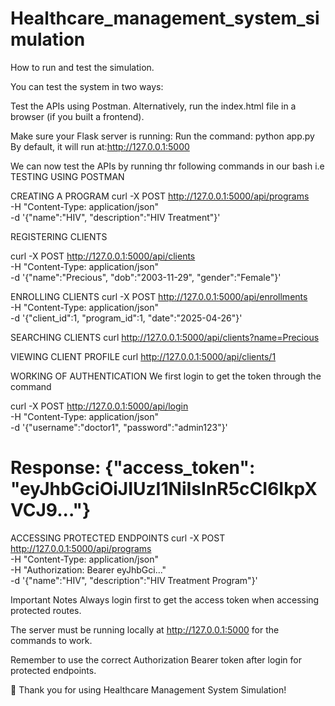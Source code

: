 # Healthcare_management_system_simulation

How to run and test the simulation.

You can test the system in two ways:

Test the APIs using Postman.
Alternatively, run the index.html file in a browser (if you built a frontend).


Make sure your Flask server is running:
Run the command: python app.py
By default, it will run at:http://127.0.0.1:5000

We can now test the APIs by running thr following commands in our bash i.e TESTING USING POSTMAN

CREATING A PROGRAM
curl -X POST http://127.0.0.1:5000/api/programs \
-H "Content-Type: application/json" \
-d '{"name":"HIV", "description":"HIV Treatment"}'

REGISTERING CLIENTS

curl -X POST http://127.0.0.1:5000/api/clients \
-H "Content-Type: application/json" \
-d '{"name":"Precious", "dob":"2003-11-29", "gender":"Female"}'

ENROLLING CLIENTS
curl -X POST http://127.0.0.1:5000/api/enrollments \
-H "Content-Type: application/json" \
-d '{"client_id":1, "program_id":1, "date":"2025-04-26"}'

SEARCHING CLIENTS
curl http://127.0.0.1:5000/api/clients?name=Precious

VIEWING CLIENT PROFILE
curl http://127.0.0.1:5000/api/clients/1

WORKING OF AUTHENTICATION
We first login to get the token through the command

curl -X POST http://127.0.0.1:5000/api/login \
-H "Content-Type: application/json" \
-d '{"username":"doctor1", "password":"admin123"}'

# Response: {"access_token": "eyJhbGciOiJIUzI1NiIsInR5cCI6IkpXVCJ9..."}

ACCESSING PROTECTED ENDPOINTS
curl -X POST http://127.0.0.1:5000/api/programs \
-H "Content-Type: application/json" \
-H "Authorization: Bearer eyJhbGci..." \
-d '{"name":"HIV", "description":"HIV Treatment Program"}'



Important Notes
Always login first to get the access token when accessing protected routes.

The server must be running locally at http://127.0.0.1:5000 for the commands to work.

Remember to use the correct Authorization Bearer token after login for protected endpoints.

🙏 Thank you for using Healthcare Management System Simulation!
